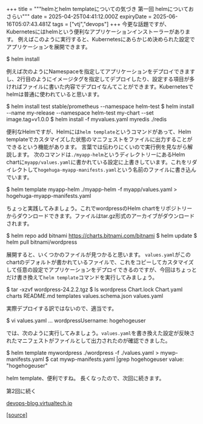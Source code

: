 +++
title = """helmとhelm templateについての気づき 第一回 helmについておさらい"""
date = 2025-04-25T04:41:12.000Z
expiryDate = 2025-06-16T05:07:43.481Z
tags = ["vtj","devops"]
+++
今更な話題ですが、Kubernetesにはhelmという便利なアプリケーションインストーラーがあります。 例えばこのように実行すると、Kubernetesにあらかじめ決められた設定でアプリケーションを展開できます。

$ helm install <app-package>

例えば次のようにNamespaceを指定してアプリケーションをデプロイできますし、2行目のようにイメージタグを指定してデプロイしたり、設定する項目が多ければファイルに書いた内容でデプロイなんてことができます。Kubernetesでhelmは普通に使われていると思います。

$ helm install test stable/prometheus --namespace helm-test
$ helm install --name my-release --namespace helm-test my-chart --set image.tag=v1.0.0
$ helm install -f myvalues.yaml myredis ./redis

便利なHelmですが、Helmには`helm template`というコマンドがあって、Helm templateでカスタマイズした状態のマニフェストをファイルに出力することができるという機能があります。 言葉では伝わりにくいので実行例を見ながら解説します。 次のコマンドは`./myapp-helm`というディレクトリーにあるHelm chartに`myapp/values.yaml`に書かれている設定に上書きしています。これをリダイレクトして`hogehuga-myapp-manifests.yaml`という名前のファイルに書き込んでいます。

$ helm template myapp-helm ./myapp-helm -f myapp/values.yaml > hogehuga-myapp-manifests.yaml 

ちょっと実践してみましょう。これでwordpressのHelm chartをリポジトリーからダウンロードできます。ファイルはtar.gz形式のアーカイブがダウンロードされます。

$ helm repo add bitnami https://charts.bitnami.com/bitnami
$ helm update
$ helm pull bitnami/wordpress 

展開すると、いくつかのファイルが見つかると思います。 `values.yaml`がこのchartのデフォルトが書かれているファイルで、これをコピーしてカスタマイズして任意の設定でアプリケーションをデプロイできるのですが、今回はちょっとだけ書き換えて`helm template`コマンドを実行してみましょう。

$ tar -xzvf wordpress-24.2.2.tgz
$ ls wordpress
Chart.lock      Chart.yaml      charts          README.md       templates       values.schema.json  values.yaml

実際デプロイする訳ではないので、適当です。

$ vi values.yaml
...
wordpressUsername: hogehogeuser

では、次のように実行してみましょう。`values.yaml`を書き換えた設定が反映されたマニフェストがファイルとして出力されたのが確認できました。

$ helm template mywordpress ./wordpress -f ./values.yaml > mywp-manifests.yaml 
$ cat mywp-manifests.yaml |grep hogehogeuser
              value: "hogehogeuser"

helm template、便利ですね。 長くなったので、次回に続きます。

第2回に続く

[devops-blog.virtualtech.jp](https://devops-blog.virtualtech.jp/entry/20250428/1745804180)

[[source]](https://devops-blog.virtualtech.jp/entry/20250425/1745556072)
